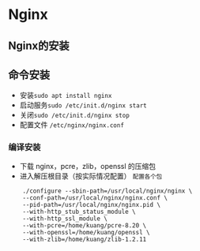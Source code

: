 # Nginx

## Nginx的安装

## 命令安装
- 安装`sudo apt install nginx`
- 启动服务`sudo /etc/init.d/nginx start`
- 关闭`sudo /etc/init.d/nginx stop`
- 配置文件 `/etc/nginx/nginx.conf`

### 编译安装

- 下载 nginx，pcre，zlib，openssl 的压缩包
- 进入解压根目录（按实际情况配置） 
`配置各个包`
```
    ./configure --sbin-path=/usr/local/nginx/nginx \
    --conf-path=/usr/local/nginx/nginx.conf \
    --pid-path=/usr/local/nginx/nginx.pid \
    --with-http_stub_status_module \
    --with-http_ssl_module \
    --with-pcre=/home/kuang/pcre-8.20 \
    --with-openssl=/home/kuang/openssl \
    --with-zlib=/home/kuang/zlib-1.2.11
```

